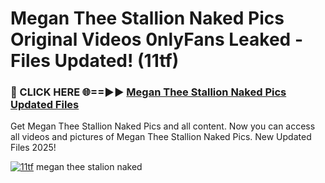 # Megan Thee Stallion Naked Pics Original Videos 0nlyFans Leaked - Files Updated! (11tf)

<h3>🔴 CLICK HERE 🌐==►► <a href="https://tinyurl.com/yckcrads" rel="nofollow">Megan Thee Stallion Naked Pics Updated Files</a></h3>

Get Megan Thee Stallion Naked Pics and all content. Now you can access all videos and pictures of Megan Thee Stallion Naked Pics. New Updated Files 2025!

[![11tf](https://i.imgur.com/hpKpOFt.gif)](https://tinyurl.com/yckcrads)
megan thee stalion naked